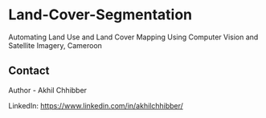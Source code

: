 # Land-Cover-Segmentation
Automating Land Use and Land Cover Mapping Using Computer Vision and Satellite Imagery, Cameroon

## Contact

Author - Akhil Chhibber

LinkedIn: https://www.linkedin.com/in/akhilchhibber/
